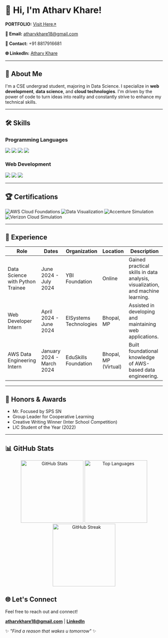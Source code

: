 # 👋 Hi, I'm Atharv Khare!

**PORTFOLIO:** [Visit Here↗](www.atharvk.me)

**📧 Email:** [atharvkhare18@gmail.com](mailto:atharvkhare18@gmail.com)

**📱 Contact:** +91 8817916681

**🌐 LinkedIn:** [Atharv Khare](https://linkedin.com/in/atharv-khare-a10456274/)

---

## 🌟 About Me

I'm a CSE undergrad student, majoring in Data Science. I specialize in **web development**, **data science**, and **cloud technologies**. I'm driven by the power of code to turn ideas into reality and constantly strive to enhance my technical skills.

---

## 🛠️ Skills

### Programming Languages
<a href="https://www.python.org/"><img src="https://img.shields.io/badge/Python-Proficient-blue?style=for-the-badge&logo=python"/></a>
<a href="https://www.java.com/"><img src="https://img.shields.io/badge/Java-Intermediate-blue?style=for-the-badge&logo=java"/></a>
<a href="https://developer.mozilla.org/en-US/docs/Web/JavaScript"><img src="https://img.shields.io/badge/JavaScript-Intermediate-blue?style=for-the-badge&logo=javascript"/></a>
<a href="https://www.cplusplus.com/"><img src="https://img.shields.io/badge/C++-Beginner-blue?style=for-the-badge&logo=c%2B%2B"/></a>



### Web Development

<a href="https://flask.palletsprojects.com/"><img src="https://img.shields.io/badge/Flask-Proficient-blue?style=for-the-badge&logo=flask"/></a>
<a href="https://vuejs.org/"><img src="https://img.shields.io/badge/Vue.js-Proficient-blue?style=for-the-badge&logo=vue.js"/></a>
<a href="https://developer.mozilla.org/en-US/docs/Web/HTML"><img src="https://img.shields.io/badge/HTML/CSS-Proficient-blue?style=for-the-badge&logo=html5"/></a>  


---

## 🏆 Certifications

![AWS Cloud Foundations](https://img.shields.io/badge/AWS%20Cloud%20Foundations-orange?style=flat-square&logo=amazonaws)
![Data Visualization](https://img.shields.io/badge/Data%20Visualization-brightgreen?style=flat-square)
![Accenture Simulation](https://img.shields.io/badge/Accenture%20Simulation-blue?style=flat-square&logo=accenture)
![Verizon Cloud Simulation](https://img.shields.io/badge/Verizon%20Cloud%20Simulation-purple?style=flat-square&logo=verizon)

---

## 💼 Experience

| Role | Dates | Organization | Location | Description |
|---|---|---|---|---|
| Data Science with Python Trainee | June 2024 - July 2024 | YBI Foundation | Online | Gained practical skills in data analysis, visualization, and machine learning. |
| Web Developer Intern | April 2024 - June 2024 | EISystems Technologies | Bhopal, MP | Assisted in developing and maintaining web applications. |
| AWS Data Engineering Intern | January 2024 - March 2024 | EduSkills Foundation | Bhopal, MP (Virtual) | Built foundational knowledge of AWS-based data engineering. |

---

## 🏅 Honors & Awards

* Mr. Focused by SPS SN
* Group Leader for Cooperative Learning
* Creative Writing Winner (Inter School Competition)
* LIC Student of the Year (2022)

---
## 📊 GitHub Stats

<div align="center">

  <img src="https://github-readme-stats.vercel.app/api?username=1mystic&show_icons=true&theme=radical" alt="GitHub Stats" height="200px"/>

  <img src="https://github-readme-stats.vercel.app/api/top-langs/?username=1mystic&layout=compact&theme=radical" alt="Top Languages" height="200px"/>

  <img src="https://github-readme-streak-stats.herokuapp.com/?user=1mystic&theme=radical" alt="GitHub Streak" height="200px"/>

</div>



## 🌐 Let's Connect

Feel free to reach out and connect!

 **[atharvkhare18@gmail.com](mailto:atharvkhare18@gmail.com)** |  **[LinkedIn](https://linkedin.com/in/atharv-khare-a10456274/)**

✨ *"Find a reason that wakes u tomorrow"* ✨
